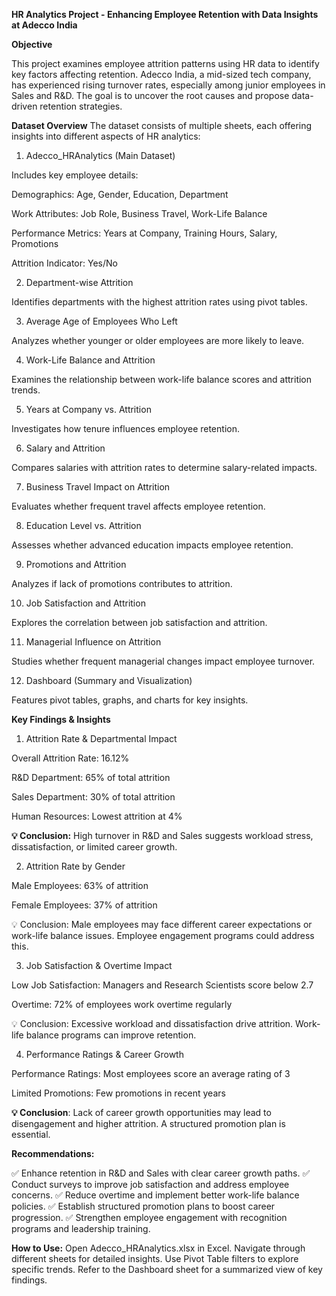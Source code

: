 **HR Analytics Project - Enhancing Employee Retention with Data Insights at Adecco India**

**Objective**

This project examines employee attrition patterns using HR data to identify key factors affecting retention. Adecco India, a mid-sized tech company, has experienced rising turnover rates, especially among junior employees in Sales and R&D. The goal is to uncover the root causes and propose data-driven retention strategies.

**Dataset Overview**
The dataset consists of multiple sheets, each offering insights into different aspects of HR analytics:

1. Adecco_HRAnalytics (Main Dataset)

Includes key employee details:

Demographics: Age, Gender, Education, Department

Work Attributes: Job Role, Business Travel, Work-Life Balance

Performance Metrics: Years at Company, Training Hours, Salary, Promotions

Attrition Indicator: Yes/No

2. Department-wise Attrition

Identifies departments with the highest attrition rates using pivot tables.

3. Average Age of Employees Who Left

Analyzes whether younger or older employees are more likely to leave.

4. Work-Life Balance and Attrition

Examines the relationship between work-life balance scores and attrition trends.

5. Years at Company vs. Attrition

Investigates how tenure influences employee retention.

6. Salary and Attrition

Compares salaries with attrition rates to determine salary-related impacts.

7. Business Travel Impact on Attrition

Evaluates whether frequent travel affects employee retention.

8. Education Level vs. Attrition

Assesses whether advanced education impacts employee retention.

9. Promotions and Attrition

Analyzes if lack of promotions contributes to attrition.

10. Job Satisfaction and Attrition

Explores the correlation between job satisfaction and attrition.

11. Managerial Influence on Attrition

Studies whether frequent managerial changes impact employee turnover.

12. Dashboard (Summary and Visualization)

Features pivot tables, graphs, and charts for key insights.

**Key Findings & Insights**

1. Attrition Rate & Departmental Impact

Overall Attrition Rate: 16.12%

R&D Department: 65% of total attrition

Sales Department: 30% of total attrition

Human Resources: Lowest attrition at 4%

**💡 Conclusion:** High turnover in R&D and Sales suggests workload stress, dissatisfaction, or limited career growth.

2. Attrition Rate by Gender

Male Employees: 63% of attrition

Female Employees: 37% of attrition

💡 Conclusion: Male employees may face different career expectations or work-life balance issues. Employee engagement programs could address this.

3. Job Satisfaction & Overtime Impact

Low Job Satisfaction: Managers and Research Scientists score below 2.7

Overtime: 72% of employees work overtime regularly

💡 Conclusion: Excessive workload and dissatisfaction drive attrition. Work-life balance programs can improve retention.

4. Performance Ratings & Career Growth

Performance Ratings: Most employees score an average rating of 3

Limited Promotions: Few promotions in recent years

**💡 Conclusion**: Lack of career growth opportunities may lead to disengagement and higher attrition. A structured promotion plan is essential.

**Recommendations:**

✅ Enhance retention in R&D and Sales with clear career growth paths.
✅ Conduct surveys to improve job satisfaction and address employee concerns.
✅ Reduce overtime and implement better work-life balance policies.
✅ Establish structured promotion plans to boost career progression.
✅ Strengthen employee engagement with recognition programs and leadership training.

**How to Use:**
Open Adecco_HRAnalytics.xlsx in Excel.
Navigate through different sheets for detailed insights.
Use Pivot Table filters to explore specific trends.
Refer to the Dashboard sheet for a summarized view of key findings.


